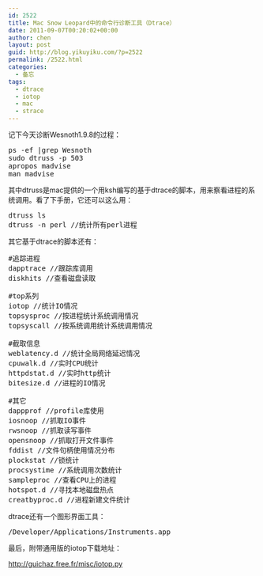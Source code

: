 ```yaml
---
id: 2522
title: Mac Snow Leopard中的命令行诊断工具（Dtrace）
date: 2011-09-07T00:20:02+00:00
author: chen
layout: post
guid: http://blog.yikuyiku.com/?p=2522
permalink: /2522.html
categories:
  - 备忘
tags:
  - dtrace
  - iotop
  - mac
  - strace
---
```

记下今天诊断Wesnoth1.9.8的过程：

<pre class="brush: bash">ps -ef |grep Wesnoth
sudo dtruss -p 503
apropos madvise
man madvise
</pre>

其中dtruss是mac提供的一个用ksh编写的基于dtrace的脚本，用来察看进程的系统调用。看了下手册，它还可以这么用：

<pre class="brush: bash">dtruss ls
dtruss -n perl //统计所有perl进程
</pre>

其它基于dtrace的脚本还有：

<pre class="brush: bash">#追踪进程
dapptrace //跟踪库调用
diskhits //查看磁盘读取

#top系列
iotop //统计IO情况
topsysproc //按进程统计系统调用情况
topsyscall //按系统调用统计系统调用情况

#截取信息
weblatency.d //统计全局网络延迟情况
cpuwalk.d //实时CPU统计
httpdstat.d //实时http统计
bitesize.d //进程的IO情况

#其它
dappprof //profile库使用
iosnoop //抓取IO事件
rwsnoop //抓取读写事件
opensnoop //抓取打开文件事件
fddist //文件句柄使用情况分布
plockstat //锁统计
procsystime //系统调用次数统计
sampleproc //查看CPU上的进程
hotspot.d //寻找本地磁盘热点
creatbyproc.d //进程新建文件统计
</pre>

dtrace还有一个图形界面工具：

<pre class="brush: bash">/Developer/Applications/Instruments.app
</pre>

最后，附带通用版的iotop下载地址：
  
http://guichaz.free.fr/misc/iotop.py